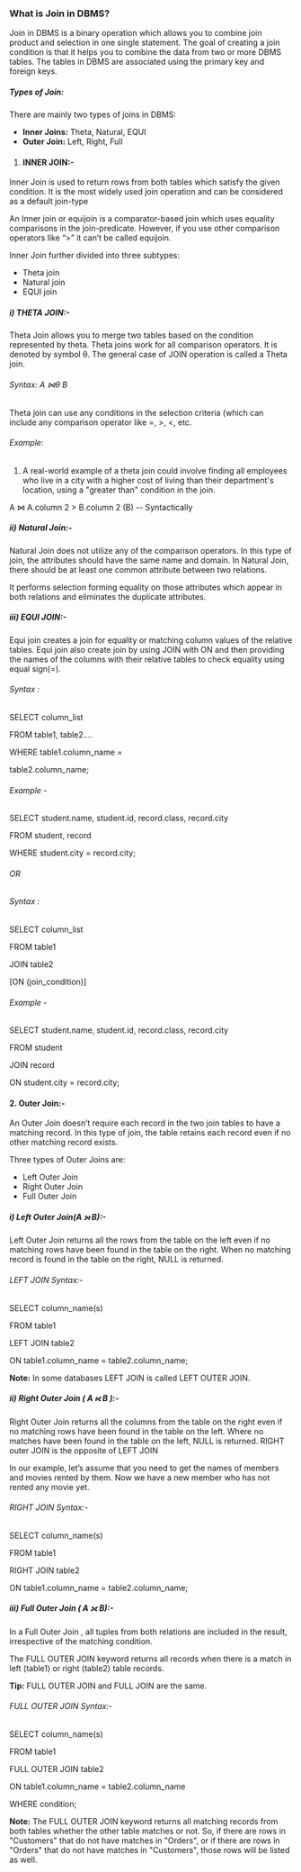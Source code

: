 ### What is Join in DBMS?



Join in DBMS is a binary operation which allows you to combine join product and selection in one single statement. The goal of creating a join condition is that it helps you to combine the data from two or more DBMS tables. The tables in DBMS are associated using the primary key and foreign keys.



##### Types of Join:



There are mainly two types of joins in DBMS:



* **Inner Joins:** Theta, Natural, EQUI
* **Outer Join:** Left, Right, Full



1. #### INNER JOIN:-



Inner Join is used to return rows from both tables which satisfy the given condition. It is the most widely used join operation and can be considered as a default join-type



An Inner join or equijoin is a comparator-based join which uses equality comparisons in the join-predicate. However, if you use other comparison operators like “>” it can’t be called equijoin.



Inner Join further divided into three subtypes:



* Theta join
* Natural join
* EQUI join



##### i) THETA JOIN:-



Theta Join allows you to merge two tables based on the condition represented by theta. Theta joins work for all comparison operators. It is denoted by symbol θ. The general case of JOIN operation is called a Theta join.



###### Syntax: A ⋈θ B



Theta join can use any conditions in the selection criteria (which can include any comparison operator like =, >, <, etc.



###### Example:



1. A real-world example of a theta join could involve finding all employees who live in a city with a higher cost of living than their department's location, using a "greater than" condition in the join.

A ⋈ A.column 2 >  B.column 2 (B) -- Syntactically



##### ii) Natural Join:-



Natural Join does not utilize any of the comparison operators. In this type of join, the attributes should have the same name and domain. In Natural Join, there should be at least one common attribute between two relations.



It performs selection forming equality on those attributes which appear in both relations and eliminates the duplicate attributes.



##### iii) EQUI JOIN:-



Equi join creates a join for equality or matching column values of the relative tables. Equi join also create join by using JOIN with ON and then providing the names of the columns with their relative tables to check equality using equal sign(=).



###### Syntax :



SELECT column\_list

FROM table1, table2....

WHERE table1.column\_name =

table2.column\_name;



###### Example -



SELECT student.name, student.id, record.class, record.city

FROM student, record

WHERE student.city = record.city;



###### OR

###### 

###### Syntax :



SELECT column\_list

FROM table1

JOIN table2

\[ON (join\_condition)]



###### Example -



SELECT student.name, student.id, record.class, record.city

FROM student

JOIN record

ON student.city = record.city;





#### 2\. Outer Join:-



An Outer Join doesn’t require each record in the two join tables to have a matching record. In this type of join, the table retains each record even if no other matching record exists.



Three types of Outer Joins are:



* Left Outer Join
* Right Outer Join
* Full Outer Join



##### i) Left Outer Join(A ⟕ B):-



Left Outer Join returns all the rows from the table on the left even if no matching rows have been found in the table on the right. When no matching record is found in the table on the right, NULL is returned.



###### LEFT JOIN Syntax:-



SELECT column\_name(s)

FROM table1

LEFT JOIN table2

ON table1.column\_name = table2.column\_name;



**Note:** In some databases LEFT JOIN is called LEFT OUTER JOIN.



##### ii) Right Outer Join ( A ⟖ B ):-



Right Outer Join returns all the columns from the table on the right even if no matching rows have been found in the table on the left. Where no matches have been found in the table on the left, NULL is returned. RIGHT outer JOIN is the opposite of LEFT JOIN



In our example, let’s assume that you need to get the names of members and movies rented by them. Now we have a new member who has not rented any movie yet.



###### RIGHT JOIN Syntax:-



SELECT column\_name(s)

FROM table1

RIGHT JOIN table2

ON table1.column\_name = table2.column\_name;



##### iii) Full Outer Join ( A ⟗ B):-



In a Full Outer Join , all tuples from both relations are included in the result, irrespective of the matching condition.



The FULL OUTER JOIN keyword returns all records when there is a match in left (table1) or right (table2) table records.



**Tip:** FULL OUTER JOIN and FULL JOIN are the same.





###### FULL OUTER JOIN Syntax:-



SELECT column\_name(s)

FROM table1

FULL OUTER JOIN table2

ON table1.column\_name = table2.column\_name

WHERE condition;



**Note:** The FULL OUTER JOIN keyword returns all matching records from both tables whether the other table matches or not. So, if there are rows in "Customers" that do not have matches in "Orders", or if there are rows in "Orders" that do not have matches in "Customers", those rows will be listed as well.

